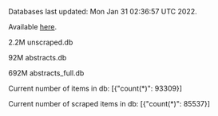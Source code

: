 Databases last updated: Mon Jan 31 02:36:57 UTC 2022. 

Available [here](https://github.com/cbeauhilton/ash-db/releases).

2.2M	unscraped.db

92M	abstracts.db

692M	abstracts_full.db

Current number of items in db:
[{"count(*)": 93309}]

Current number of scraped items in db:
[{"count(*)": 85537}]
